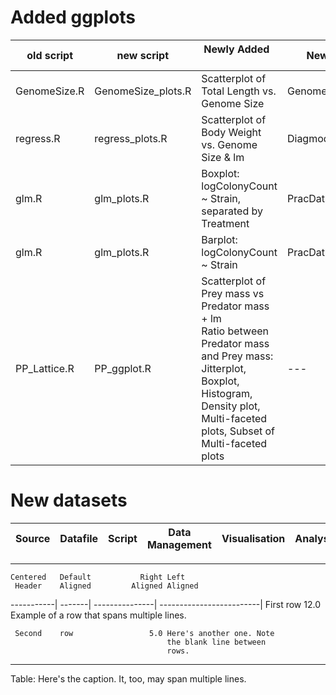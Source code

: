 
# Added ggplots

old script | new script | Newly Added &nbsp; &nbsp; &nbsp; &nbsp; &nbsp; &nbsp;| New Plot Name | Old Plot Name | Comments |
--- | --- |---------------- |--- |--- |--- |
GenomeSize.R | GenomeSize_plots.R | Scatterplot of Total Length vs. Genome Size | GenomeSize_ggplot.pdf | GenomeSize.pdf | |
regress.R | regress_plots.R | Scatterplot of Body Weight vs. Genome Size & lm | Diagmod_ggplot.pdf | DiagMod.pdf | |
glm.R | glm_plots.R | Boxplot: logColonyCount ~ Strain, separated by Treatment | PracDataBoxplot.pdf | PracDataBoxplot_ggplot.pdf <br/> PracDataBoxplot_ggplot2.pdf ||
glm.R | glm_plots.R | Barplot: logColonyCount ~ Strain| PracDataBarplot.pdf | PracDataBarplot_ggplot.pdf||
PP_Lattice.R | PP_ggplot.R | Scatterplot of Prey mass vs Predator mass + lm <br/>  Ratio between Predator mass and Prey mass: Jitterplot, Boxplot, Histogram, Density plot, Multi-faceted plots, Subset of Multi-faceted plots|--- |--- |--- |

# New datasets

Source | Datafile | Script | Data Management | Visualisation | Analysis | Comments |
--- | --- |--- |--- |--- |--- |--- |


   -------------------------------------------------------------
    Centered   Default           Right Left
     Header    Aligned         Aligned Aligned
   -----------| -------| ---------------| -------------------------|
      First    row                12.0 Example of a row that
                                       spans multiple lines.

     Second    row                 5.0 Here's another one. Note
                                       the blank line between
                                       rows.
   -------------------------------------------------------------

   Table: Here's the caption. It, too, may span
   multiple lines.

